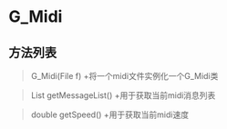 # G_Midi

## 方法列表
> G_Midi(File f)
+将一个midi文件实例化一个G_Midi类

> List<List> getMessageList()
+用于获取当前midi消息列表

> double getSpeed()
+用于获取当前midi速度
